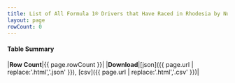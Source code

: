 ```yaml
---
title: List of All Formula 1® Drivers that Have Raced in Rhodesia by Number of Times
layout: page
rowCount: 0
---
```




#### Table Summary

|**Row Count**|{{ page.rowCount }}|
|**Download**|[json]({{ page.url | replace:'.html','.json' }}), [csv]({{ page.url | replace:'.html','.csv' }})|
